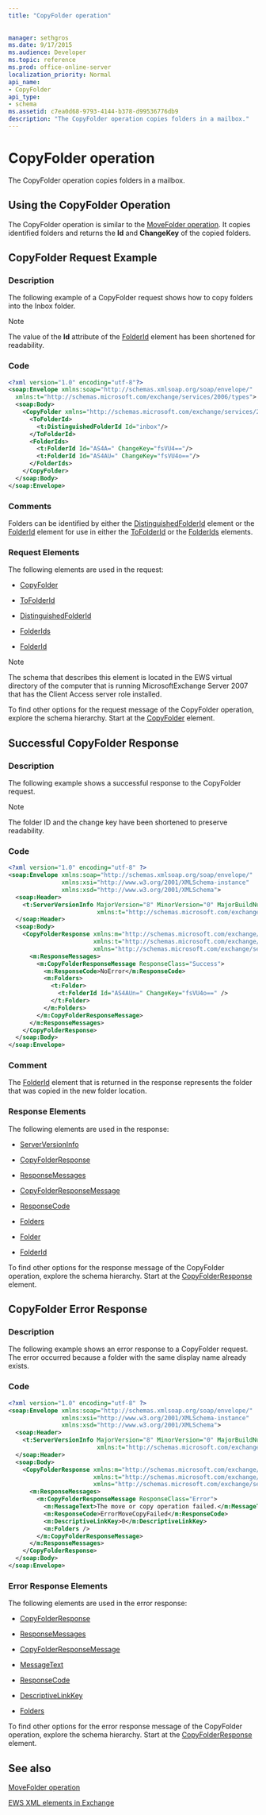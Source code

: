 ```yaml
---
title: "CopyFolder operation"
 
 
manager: sethgros
ms.date: 9/17/2015
ms.audience: Developer
ms.topic: reference
ms.prod: office-online-server
localization_priority: Normal
api_name:
- CopyFolder
api_type:
- schema
ms.assetid: c7ea0d68-9793-4144-b378-d99536776db9
description: "The CopyFolder operation copies folders in a mailbox."
---
```


# CopyFolder operation

The CopyFolder operation copies folders in a mailbox.
  
## Using the CopyFolder Operation

The CopyFolder operation is similar to the [MoveFolder operation](movefolder-operation.md). It copies identified folders and returns the **Id** and **ChangeKey** of the copied folders. 
  
## CopyFolder Request Example

### Description

The following example of a CopyFolder request shows how to copy folders into the Inbox folder.
  
> [!NOTE]
> The value of the **Id** attribute of the [FolderId](folderid.md) element has been shortened for readability. 
  
### Code

```XML
<?xml version="1.0" encoding="utf-8"?>
<soap:Envelope xmlns:soap="http://schemas.xmlsoap.org/soap/envelope/"
  xmlns:t="http://schemas.microsoft.com/exchange/services/2006/types">
  <soap:Body>
    <CopyFolder xmlns="http://schemas.microsoft.com/exchange/services/2006/messages">
      <ToFolderId>
        <t:DistinguishedFolderId Id="inbox"/>
      </ToFolderId>
      <FolderIds>
        <t:FolderId Id="AS4A=" ChangeKey="fsVU4=="/>
        <t:FolderId Id="AS4AU=" ChangeKey="fsVU4o=="/>
      </FolderIds>
    </CopyFolder>
  </soap:Body>
</soap:Envelope>
```

### Comments

Folders can be identified by either the [DistinguishedFolderId](distinguishedfolderid.md) element or the [FolderId](folderid.md) element for use in either the [ToFolderId](tofolderid.md) or the [FolderIds](folderids.md) elements. 
  
### Request Elements

The following elements are used in the request:
  
- [CopyFolder](copyfolder.md)
    
- [ToFolderId](tofolderid.md)
    
- [DistinguishedFolderId](distinguishedfolderid.md)
    
- [FolderIds](folderids.md)
    
- [FolderId](folderid.md)
    
> [!NOTE]
> The schema that describes this element is located in the EWS virtual directory of the computer that is running MicrosoftExchange Server 2007 that has the Client Access server role installed. 
  
To find other options for the request message of the CopyFolder operation, explore the schema hierarchy. Start at the [CopyFolder](copyfolder.md) element. 
  
## Successful CopyFolder Response

### Description

The following example shows a successful response to the CopyFolder request. 
  
> [!NOTE]
> The folder ID and the change key have been shortened to preserve readability. 
  
### Code

```XML
<?xml version="1.0" encoding="utf-8" ?>
<soap:Envelope xmlns:soap="http://schemas.xmlsoap.org/soap/envelope/" 
               xmlns:xsi="http://www.w3.org/2001/XMLSchema-instance" 
               xmlns:xsd="http://www.w3.org/2001/XMLSchema">
  <soap:Header>
    <t:ServerVersionInfo MajorVersion="8" MinorVersion="0" MajorBuildNumber="595" MinorBuildNumber="0" 
                         xmlns:t="http://schemas.microsoft.com/exchange/services/2006/types" />
  </soap:Header>
  <soap:Body>
    <CopyFolderResponse xmlns:m="http://schemas.microsoft.com/exchange/services/2006/messages" 
                        xmlns:t="http://schemas.microsoft.com/exchange/services/2006/types" 
                        xmlns="http://schemas.microsoft.com/exchange/services/2006/messages">
      <m:ResponseMessages>
        <m:CopyFolderResponseMessage ResponseClass="Success">
          <m:ResponseCode>NoError</m:ResponseCode>
          <m:Folders>
            <t:Folder>
              <t:FolderId Id="AS4AUn=" ChangeKey="fsVU4o==" />
            </t:Folder>
          </m:Folders>
        </m:CopyFolderResponseMessage>
      </m:ResponseMessages>
    </CopyFolderResponse>
  </soap:Body>
</soap:Envelope>
```

### Comment

The [FolderId](folderid.md) element that is returned in the response represents the folder that was copied in the new folder location. 
  
### Response Elements

The following elements are used in the response:
  
- [ServerVersionInfo](serverversioninfo.md)
    
- [CopyFolderResponse](copyfolderresponse.md)
    
- [ResponseMessages](responsemessages.md)
    
- [CopyFolderResponseMessage](copyfolderresponsemessage.md)
    
- [ResponseCode](responsecode.md)
    
- [Folders](folders-ex15websvcsotherref.md)
    
- [Folder](folder.md)
    
- [FolderId](folderid.md)
    
To find other options for the response message of the CopyFolder operation, explore the schema hierarchy. Start at the [CopyFolderResponse](copyfolderresponse.md) element. 
  
## CopyFolder Error Response

### Description

The following example shows an error response to a CopyFolder request. The error occurred because a folder with the same display name already exists.
  
### Code

```XML
<?xml version="1.0" encoding="utf-8" ?>
<soap:Envelope xmlns:soap="http://schemas.xmlsoap.org/soap/envelope/" 
               xmlns:xsi="http://www.w3.org/2001/XMLSchema-instance" 
               xmlns:xsd="http://www.w3.org/2001/XMLSchema">
  <soap:Header>
    <t:ServerVersionInfo MajorVersion="8" MinorVersion="0" MajorBuildNumber="628" MinorBuildNumber="0" 
                         xmlns:t="http://schemas.microsoft.com/exchange/services/2006/types" />
  </soap:Header>
  <soap:Body>
    <CopyFolderResponse xmlns:m="http://schemas.microsoft.com/exchange/services/2006/messages" 
                        xmlns:t="http://schemas.microsoft.com/exchange/services/2006/types" 
                        xmlns="http://schemas.microsoft.com/exchange/services/2006/messages">
      <m:ResponseMessages>
        <m:CopyFolderResponseMessage ResponseClass="Error">
          <m:MessageText>The move or copy operation failed.</m:MessageText>
          <m:ResponseCode>ErrorMoveCopyFailed</m:ResponseCode>
          <m:DescriptiveLinkKey>0</m:DescriptiveLinkKey>
          <m:Folders />
        </m:CopyFolderResponseMessage>
      </m:ResponseMessages>
    </CopyFolderResponse>
  </soap:Body>
</soap:Envelope>
```

### Error Response Elements

The following elements are used in the error response:
  
- [CopyFolderResponse](copyfolderresponse.md)
    
- [ResponseMessages](responsemessages.md)
    
- [CopyFolderResponseMessage](copyfolderresponsemessage.md)
    
- [MessageText](messagetext.md)
    
- [ResponseCode](responsecode.md)
    
- [DescriptiveLinkKey](descriptivelinkkey.md)
    
- [Folders](folders-ex15websvcsotherref.md)
    
To find other options for the error response message of the CopyFolder operation, explore the schema hierarchy. Start at the [CopyFolderResponse](copyfolderresponse.md) element. 
  
## See also



[MoveFolder operation](movefolder-operation.md)


[EWS XML elements in Exchange](ews-xml-elements-in-exchange.md)

